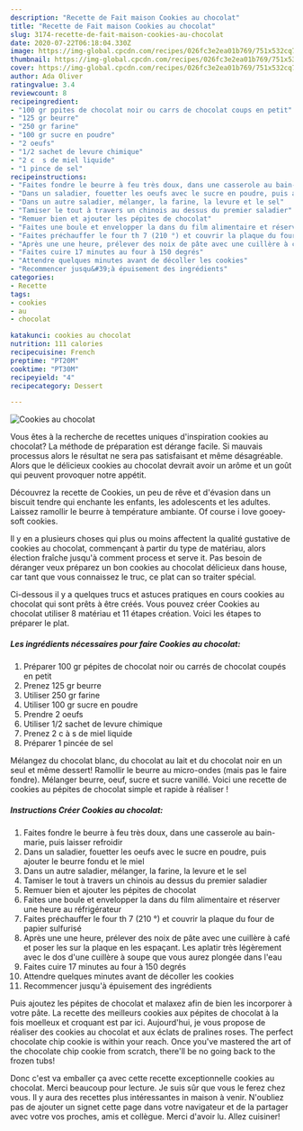 ```yaml
---
description: "Recette de Fait maison Cookies au chocolat"
title: "Recette de Fait maison Cookies au chocolat"
slug: 3174-recette-de-fait-maison-cookies-au-chocolat
date: 2020-07-22T06:18:04.330Z
image: https://img-global.cpcdn.com/recipes/026fc3e2ea01b769/751x532cq70/cookies-au-chocolat-photo-principale-de-la-recette.jpg
thumbnail: https://img-global.cpcdn.com/recipes/026fc3e2ea01b769/751x532cq70/cookies-au-chocolat-photo-principale-de-la-recette.jpg
cover: https://img-global.cpcdn.com/recipes/026fc3e2ea01b769/751x532cq70/cookies-au-chocolat-photo-principale-de-la-recette.jpg
author: Ada Oliver
ratingvalue: 3.4
reviewcount: 8
recipeingredient:
- "100 gr ppites de chocolat noir ou carrs de chocolat coups en petit"
- "125 gr beurre"
- "250 gr farine"
- "100 gr sucre en poudre"
- "2 oeufs"
- "1/2 sachet de levure chimique"
- "2 c  s de miel liquide"
- "1 pince de sel"
recipeinstructions:
- "Faites fondre le beurre à feu très doux, dans une casserole au bain-marie, puis laisser refroidir"
- "Dans un saladier, fouetter les oeufs avec le sucre en poudre, puis ajouter le beurre fondu et le miel"
- "Dans un autre saladier, mélanger, la farine, la levure et le sel"
- "Tamiser le tout à travers un chinois au dessus du premier saladier"
- "Remuer bien et ajouter les pépites de chocolat"
- "Faites une boule et envelopper la dans du film alimentaire et réserver une heure au réfrigérateur"
- "Faites préchauffer le four th 7 (210 °) et couvrir la plaque du four de papier sulfurisé"
- "Après une une heure, prélever des noix de pâte avec une cuillère à café et poser les sur la plaque en les espaçant. Les aplatir très légèrement avec le dos d&#39;une cuillère à soupe que vous aurez plongée dans l&#39;eau"
- "Faites cuire 17 minutes au four à 150 degrés"
- "Attendre quelques minutes avant de décoller les cookies"
- "Recommencer jusqu&#39;à épuisement des ingrédients"
categories:
- Recette
tags:
- cookies
- au
- chocolat

katakunci: cookies au chocolat 
nutrition: 111 calories
recipecuisine: French
preptime: "PT20M"
cooktime: "PT30M"
recipeyield: "4"
recipecategory: Dessert

---
```



![Cookies au chocolat](https://img-global.cpcdn.com/recipes/026fc3e2ea01b769/751x532cq70/cookies-au-chocolat-photo-principale-de-la-recette.jpg)

Vous êtes à la recherche de recettes uniques d'inspiration cookies au chocolat? La méthode de préparation est dérange facile. Si mauvais processus alors le résultat ne sera pas satisfaisant et même désagréable. Alors que le délicieux cookies au chocolat devrait avoir un arôme et un goût qui peuvent provoquer notre appétit.

Découvrez la recette de Cookies, un peu de rêve et d&#39;évasion dans un biscuit tendre qui enchante les enfants, les adolescents et les adultes. Laissez ramollir le beurre à température ambiante. Of course i love gooey-soft cookies.

Il y en a plusieurs choses qui plus ou moins affectent la qualité gustative de cookies au chocolat, commençant à partir du type de matériau, alors élection fraîche jusqu'à comment process et serve it. Pas besoin de déranger veux préparez un bon cookies au chocolat délicieux dans house, car tant que vous connaissez le truc, ce plat can so traiter spécial.


Ci-dessous il y a quelques trucs et astuces pratiques en cours cookies au chocolat qui sont prêts à être créés. Vous pouvez créer Cookies au chocolat utiliser 8 matériau et 11 étapes création. Voici les étapes to préparer le plat.

<!--inarticleads1-->

##### Les ingrédients nécessaires pour faire Cookies au chocolat:

1. Préparer 100 gr pépites de chocolat noir ou carrés de chocolat coupés en petit
1. Prenez 125 gr beurre
1. Utiliser 250 gr farine
1. Utiliser 100 gr sucre en poudre
1. Prendre 2 oeufs
1. Utiliser 1/2 sachet de levure chimique
1. Prenez 2 c à s de miel liquide
1. Préparer 1 pincée de sel


Mélangez du chocolat blanc, du chocolat au lait et du chocolat noir en un seul et même dessert! Ramollir le beurre au micro-ondes (mais pas le faire fondre). Mélanger beurre, oeuf, sucre et sucre vanillé. Voici une recette de cookies au pépites de chocolat simple et rapide à réaliser ! 

<!--inarticleads2-->

##### Instructions Créer Cookies au chocolat:

1. Faites fondre le beurre à feu très doux, dans une casserole au bain-marie, puis laisser refroidir
1. Dans un saladier, fouetter les oeufs avec le sucre en poudre, puis ajouter le beurre fondu et le miel
1. Dans un autre saladier, mélanger, la farine, la levure et le sel
1. Tamiser le tout à travers un chinois au dessus du premier saladier
1. Remuer bien et ajouter les pépites de chocolat
1. Faites une boule et envelopper la dans du film alimentaire et réserver une heure au réfrigérateur
1. Faites préchauffer le four th 7 (210 °) et couvrir la plaque du four de papier sulfurisé
1. Après une une heure, prélever des noix de pâte avec une cuillère à café et poser les sur la plaque en les espaçant. Les aplatir très légèrement avec le dos d&#39;une cuillère à soupe que vous aurez plongée dans l&#39;eau
1. Faites cuire 17 minutes au four à 150 degrés
1. Attendre quelques minutes avant de décoller les cookies
1. Recommencer jusqu&#39;à épuisement des ingrédients


Puis ajoutez les pépites de chocolat et malaxez afin de bien les incorporer à votre pâte. La recette des meilleurs cookies aux pépites de chocolat à la fois moelleux et croquant est par ici. Aujourd&#39;hui, je vous propose de réaliser des cookies au chocolat et aux éclats de pralines roses. The perfect chocolate chip cookie is within your reach. Once you&#39;ve mastered the art of the chocolate chip cookie from scratch, there&#39;ll be no going back to the frozen tubs! 


Donc c'est va emballer ça avec cette recette exceptionnelle cookies au chocolat. Merci beaucoup pour lecture. Je suis sûr que vous le ferez chez vous. Il y aura des recettes plus  intéressantes in maison à venir. N'oubliez pas de ajouter un signet cette page dans votre navigateur et de la partager avec votre vos proches, amis et collègue. Merci d'avoir lu. Allez cuisiner!
